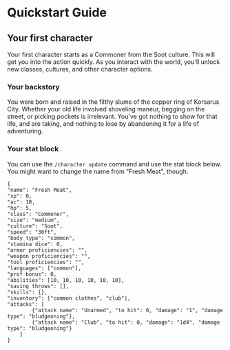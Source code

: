# Quickstart Guide

## Your first character
Your first character starts as a Commoner from the Soot culture. This will get you into the action quickly. As you interact with the world, you'll unlock new classes, cultures, and other character options.

### Your backstory
You were born and raised in the filthy slums of the copper ring of Korsarus City. Whether your old life involved shoveling maneur, begging on the street, or picking pockets is irrelevant. You've got nothing to show for that life, and are taking, and nothing to lose by abandoning it for a life of adventuring.

### Your stat block
You can use the `/character update` command and use the stat block below. You might want to change the name from "Fresh Meat", though.
```
{
"name": "Fresh Meat",
"xp": 0,
"ac": 10,
"hp": 5,
"class": "Commoner",
"size": "medium",
"culture": "Soot",
"speed": "30ft",
"body type": "common",
"stamina dice": 0,
"armor proficiencies": "",
"weapon proficiencies": "",
"tool proficiencies": "",
"languages": ["common"],
"prof bonus": 0,
"abilities": [10, 10, 10, 10, 10, 10],
"saving throws": [],
"skills": {},
"inventory": ["common clothes", "club"],
"attacks": [
        {"attack name": "Unarmed", "to hit": 0, "damage": "1", "damage type": "bludgeoning"},
        {"attack name": "Club", "to hit": 0, "damage": "1d4", "damage type": "bludgeoning"}
    ]
}
```